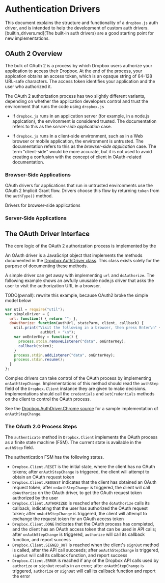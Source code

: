 # Authentication Drivers

This document explains the structure and functionality of a `dropbox.js` auth
driver, and is intended to help the development of custom auth drivers.
[builtin_drivers.md](The built-in auth drivers) are a good starting point for
new implementations.


## OAuth 2 Overview

The bulk of OAuth 2 is a process by which Dropbox users authorize your
application to access their Dropbox. At the end of the process, your applcation
obtains an access token, which is an opaque string of 64-128 URL-safe
characters. The access token identifies your application and the user who
authorized it.

The OAuth 2 authorization process has two slightly different variants,
depending on whether the application developers control and trust the
environment that runs the code using `dropbox.js`

* If `dropbox.js` runs in an application server (for example, in a node.js
  applcation), the environment is considered trusted. The documentation refers
  to this as the _server-side application_ case.

* If `dropbox.js` runs in a client-side environment, such as in a Web browser
  or mobile application, the environment is untrusted. The documentation refers
  to this as the _browser-side application_ case. The term "client-side" would
  be more accurate, but it is not used to avoid creating a confusion with the
  concept of client in OAuth-related documentation.

### Browser-Side Applications

OAuth drivers for applications that run in untrusted environments use the
OAuth 2 Implicit Grant flow. Drivers choose this flow by returning `token` from
the `authType()` method.

Drivers for browser-side applications

### Server-Side Applications




## The OAuth Driver Interface

The core logic of the OAuth 2 authorization process is implemented by the

An OAuth driver is a JavaScript object that implements the methods documented
in the
[Dropbox.AuthDriver class](http://coffeedoc.info/github/dropbox/dropbox-js/master/classes/Dropbox/AuthDriver.html).
This class exists solely for the purpose of documenting these methods.

A simple driver can get away with implementing `url` and `doAuthorize`. The
following example shows an awfully unusable node.js driver that asks the user
to visit the authorization URL in a browser.

TODO(pwnall): rewrite this example, because OAuth2 broke the simple model below

```javascript
var util = require("util");
var simpleDriver = {
  url: function() { return ""; },
  doAuthorize: function(authUrl, stateParm, client, callback) {
    util.print("Visit the following in a browser, then press Enter\n" +
                authUrl + "\n");
    var onEnterKey = function() {
      process.stdin.removeListener("data", onEnterKey);
      callback(token);
    }
    process.stdin.addListener("data", onEnterKey);
    process.stdin.resume();
  }
};
```

Complex drivers can take control of the OAuth process by implementing
`onAuthStepChange`. Implementations of this method should read the `authStep`
field of the `Dropbox.Client` instance they are given to make decisions.
Implementations should call the `credentials` and `setCredentials` methods on
the client to control the OAuth process.

See the
[Dropbox.AuthDriver.Chrome source](../src/auth_driver/chrome.coffee)
for a sample implementation of `onAuthStepChange`.


### The OAuth 2.0 Process Steps

The `authenticate` method in `Dropbox.Client` implements the OAuth process as a
finite state machine (FSM). The current state is available in the `authStep`
field.

The authentication FSM has the following states.

* `Dropbox.Client.RESET` is the initial state, where the client has no OAuth
tokens; after `onAuthStepChange` is triggered, the client will attempt to
obtain an OAuth request token
* `Dropbox.Client.REQUEST` indicates that the client has obtained an OAuth
request token; after `onAuthStepChange` is triggered, the client will call
`doAuthorize` on the OAuth driver, to get the OAuth request token authorized by
the user
* `Dropbox.Client.AUTHORIZED` is reached after the `doAuthorize` calls its
callback, indicating that the user has authorized the OAuth request token;
after `onAuthStepChange` is triggered, the client will attempt to exchange the
request token for an OAuth access token
* `Dropbox.Client.DONE` indicates that the OAuth process has completed, and the
client has an OAuth access token that can be used in API calls; after
`onAuthStepChange` is triggered, `authorize` will call its callback function,
and report success
* `Dropbox.Client.SIGNED_OUT` is reached when the client's `signOut` method is
called, after the API call succeeds; after `onAuthStepChange` is triggered,
`signOut` will call its callback function, and report success
* `Dropbox.Client.ERROR` is reached if any of the Dropbox API calls used by
`authorize` or `signOut` results in an error; after `onAuthStepChange` is
triggered, `authorize` or `signOut` will call its callback function and report
the error


